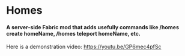 # Homes

#### A server-side Fabric mod that adds usefully commands like /homes create homeName, /homes teleport homeName, etc.

Here is a demonstration video: https://youtu.be/GP6mec4pfSc